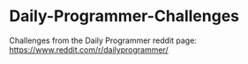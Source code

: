 # Daily-Programmer-Challenges
Challenges from the Daily Programmer reddit page: https://www.reddit.com/r/dailyprogrammer/
